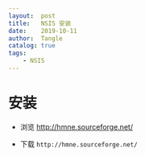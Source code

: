 ```yaml
---
layout:  post
title:   NSIS 安装
date:    2019-10-11
author:  Tangle
catalog: true
tags:
    - NSIS
---
```


# 安装

- 浏览 <http://hmne.sourceforge.net/>

- 下载 `http://hmne.sourceforge.net/`
